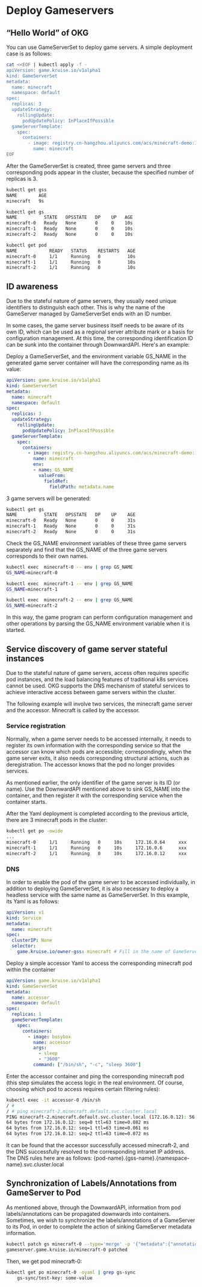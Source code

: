 # Deploy Gameservers

## “Hello World” of OKG
You can use GameServerSet to deploy game servers. A simple deployment case is as follows:

```bash
cat <<EOF | kubectl apply -f -
apiVersion: game.kruise.io/v1alpha1
kind: GameServerSet
metadata:
  name: minecraft
  namespace: default
spec:
  replicas: 3
  updateStrategy:
    rollingUpdate:
      podUpdatePolicy: InPlaceIfPossible
  gameServerTemplate:
    spec:
      containers:
        - image: registry.cn-hangzhou.aliyuncs.com/acs/minecraft-demo:1.12.2
          name: minecraft
EOF
```

After the GameServerSet is created, three game servers and three corresponding pods appear in the cluster, because the specified number of replicas is 3.

```bash
kubectl get gss
NAME        AGE
minecraft   9s

kubectl get gs
NAME          STATE   OPSSTATE   DP    UP   AGE
minecraft-0   Ready   None       0     0    10s
minecraft-1   Ready   None       0     0    10s
minecraft-2   Ready   None       0     0    10s

kubectl get pod
NAME            READY   STATUS    RESTARTS   AGE
minecraft-0     1/1     Running   0          10s
minecraft-1     1/1     Running   0          10s
minecraft-2     1/1     Running   0          10s
```


## ID awareness

Due to the stateful nature of game servers, they usually need unique identifiers to distinguish each other. This is why the name of the GameServer managed by GameServerSet ends with an ID number.

In some cases, the game server business itself needs to be aware of its own ID, which can be used as a regional server attribute mark or a basis for configuration management.
At this time, the corresponding identification ID can be sunk into the container through DownwardAPI. Here's an example:

Deploy a GameServerSet, and the environment variable GS_NAME in the generated game server container will have the corresponding name as its value:

```yaml
apiVersion: game.kruise.io/v1alpha1
kind: GameServerSet
metadata:
  name: minecraft
  namespace: default
spec:
  replicas: 3
  updateStrategy:
    rollingUpdate:
      podUpdatePolicy: InPlaceIfPossible
  gameServerTemplate:
    spec:
      containers:
        - image: registry.cn-hangzhou.aliyuncs.com/acs/minecraft-demo:1.12.2
          name: minecraft
          env:
          - name: GS_NAME
            valueFrom:
              fieldRef:
                fieldPath: metadata.name
```

3 game servers will be generated:

```bash
kubectl get gs
NAME          STATE   OPSSTATE   DP    UP    AGE
minecraft-0   Ready   None       0     0     31s
minecraft-1   Ready   None       0     0     31s
minecraft-2   Ready   None       0     0     31s
```

Check the GS_NAME environment variables of these three game servers separately and find that the GS_NAME of the three game servers corresponds to their own names.

```bash
kubectl exec  minecraft-0 -- env | grep GS_NAME
GS_NAME=minecraft-0

kubectl exec  minecraft-1 -- env | grep GS_NAME
GS_NAME=minecraft-1

kubectl exec  minecraft-2 -- env | grep GS_NAME
GS_NAME=minecraft-2
```

In this way, the game program can perform configuration management and other operations by parsing the GS_NAME environment variable when it is started.

## Service discovery of game server stateful instances

Due to the stateful nature of game servers, access often requires specific pod instances, and the load balancing features of traditional k8s services cannot be used. OKG supports the DNS mechanism of stateful services to achieve interactive access between game servers within the cluster.

The following example will involve two services, the minecraft game server and the accessor. Minecraft is called by the accessor.

### Service registration

Normally, when a game server needs to be accessed internally, it needs to register its own information with the corresponding service so that the accessor can know which pods are accessible; correspondingly, when the game server exits, it also needs corresponding structural actions, such as deregistration. The accessor knows that the pod no longer provides services.

As mentioned earlier, the only identifier of the game server is its ID (or name). Use the DownwardAPI mentioned above to sink GS_NAME into the container, and then register it with the corresponding service when the container starts.

After the Yaml deployment is completed according to the previous article, there are 3 minecraft pods in the cluster:

```bash
kubectl get po -owide
...
minecraft-0     1/1     Running   0     10s     172.16.0.64     xxx       <none>           2/2
minecraft-1     1/1     Running   0     10s     172.16.0.6      xxx       <none>           2/2
minecraft-2     1/1     Running   0     10s     172.16.0.12     xxx       <none>           2/2
```

### DNS

In order to enable the pod of the game server to be accessed individually, in addition to deploying GameServerSet, it is also necessary to deploy a headless service with the same name as GameServerSet. In this example, its Yaml is as follows:

```yaml
apiVersion: v1
kind: Service
metadata:
  name: minecraft
spec:
  clusterIP: None
  selector:
    game.kruise.io/owner-gss: minecraft # Fill in the name of GameServerSet
```

Deploy a simple accessor Yaml to access the corresponding minecraft pod within the container

```yaml
apiVersion: game.kruise.io/v1alpha1
kind: GameServerSet
metadata:
  name: accessor
  namespace: default
spec:
  replicas: 1
  gameServerTemplate:
    spec:
      containers:
        - image: busybox
          name: accessor
          args:
            - sleep
            - "3600"
          command: ["/bin/sh", "-c", "sleep 3600"]
```

Enter the accessor container and ping the corresponding minecraft pod (this step simulates the access logic in the real environment. Of course, choosing which pod to access requires certain filtering rules):

```bash
kubectl exec -it accessor-0 /bin/sh
/ # 
/ # ping minecraft-2.minecraft.default.svc.cluster.local
PING minecraft-2.minecraft.default.svc.cluster.local (172.16.0.12): 56 data bytes
64 bytes from 172.16.0.12: seq=0 ttl=63 time=0.082 ms
64 bytes from 172.16.0.12: seq=1 ttl=63 time=0.061 ms
64 bytes from 172.16.0.12: seq=2 ttl=63 time=0.072 ms
```

It can be found that the accessor successfully accessed minecraft-2, and the DNS successfully resolved to the corresponding intranet IP address. The DNS rules here are as follows: {pod-name}.{gss-name}.{namespace-name}.svc.cluster.local

## Synchronization of Labels/Annotations from GameServer to Pod

As mentioned above, through the DownwardAPI, information from pod labels/annotations can be propagated downwards into containers. Sometimes, we wish to synchronize the labels/annotations of a GameServer to its Pod, in order to complete the action of sinking GameServer metadata information.

```bash
kubectl patch gs minecraft-0 --type='merge' -p '{"metadata":{"annotations":{"gs-sync/test-key":"some-value"}}}'
gameserver.game.kruise.io/minecraft-0 patched
```

Then, we get pod minecraft-0:

```bash
kubectl get po minecraft-0 -oyaml | grep gs-sync
    gs-sync/test-key: some-value
```